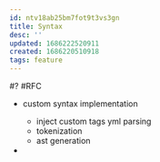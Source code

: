 ```yaml
---
id: ntv18ab25bm7fot9t3vs3gn
title: Syntax
desc: ''
updated: 1686222520911
created: 1686220510918
tags: feature
---
```


#? #RFC
- custom syntax implementation
  + inject custom tags yml parsing
  + tokenization
  + ast generation

-